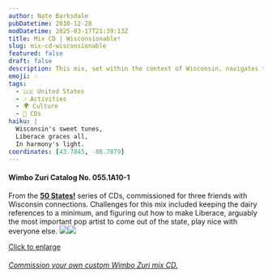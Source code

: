 ```yaml
---
author: Nate Barksdale
pubDatetime: 2010-12-28
modDatetime: 2025-03-17T21:39:13Z
title: Mix CD | Wisconsionable!
slug: mix-cd-wisconsionable
featured: false
draft: false
description: This mix, set within the context of Wisconsin, navigates the challenging landscape of musical influences while keeping dairy mentions at bay. From the **50 States!** series of CDs, it showcases a variety of artists while including a nod to Liberace's significant contribution to pop music from the state.
emoji: 🎶
tags:
  - 🇺🇸 United States
  - 🎶 Activities
  - 🌍 Culture
  - 📀 CDs
haiku: |
  Wisconsin's sweet tunes,  
  Liberace graces all,  
  In harmony's light.
coordinates: [43.7845, -88.7879]
---
```


#### Wimbo Zuri Catalog No. 055.1A10-1

From the [**50 States!**](https://www.natebarksdale.com/?tag=states) series of CDs, commissioned for three friends with Wisconsin connections. Challenges for this mix included keeping the dairy references to a minimum, and figuring out how to make Liberace, arguably the most important pop artist to come out of the state, play nice with everyone else. [![](@assets/images/WI_260.jpg)](@assets/images/WI_530.jpg)[![](@assets/images/WI2_260.jpg)](@assets/images/WI2_530.jpg)

[Click to enlarge](@assets/images/WI_530.jpg)

###### [Commission your own custom Wimbo Zuri mix CD.](https://www.natebarksdale.com/?p=342)

